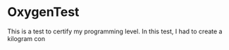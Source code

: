 # OxygenTest
This is a test to certify my programming level. In this test, I had to create a kilogram con     
